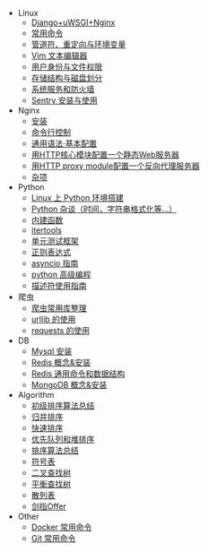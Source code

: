 * Linux
  * [Django+uWSGI+Nginx](linux/Django_uWSGI_Nginx.md)  
  * [常用命令](linux/base_command.md)  
  * [管道符、重定向与环境变量](linux/管道符、重定向与环境变量.md)  
  * [Vim 文本编辑器](linux/Vim文本编辑器.md)  
  * [用户身份与文件权限](linux/用户身份与文件权限.md)  
  * [存储结构与磁盘划分](linux/存储结构与磁盘划分.md)  
  * [系统服务和防火墙](linux/系统服务和防火墙.md)  
  * [Sentry 安装与使用](linux/sentryguide.md)  
* Nginx
  * [安装](nginx/安装.md)
  * [命令行控制](nginx/命令行控制.md)
  * [通用语法·基本配置](nginx/基本配置.md)
  * [用HTTP核心模块配置一个静态Web服务器](nginx/用HTTP核心模块配置一个静态Web服务器.md)
  * [用HTTP proxy module配置一个反向代理服务器](nginx/用HTTP_proxy_module配置一个反向代理服务器.md)
  * [杂项](nginx/杂项.md)
* Python
  * [Linux 上 Python 环境搭建](python/install_python.md)  
  * [Python 杂谈（时间，字符串格式化等...）](python/python杂谈.md)
  * [内建函数](python/内建函数.md)
  * [itertools](python/itertools.md)
  * [单元测试框架](python/单元测试框架.md)
  * [正则表达式](python/python正则表达式.md)
  * [asyncio 指南](python/asynciolearn.md)
  * [python 高级编程](python/python高级编程.md)
  * [描述符使用指南](python/descriptorhowtoguide.md)
* 爬虫
  * [爬虫常用库整理](爬虫/爬虫常用库整理.md)
  * [urllib 的使用](爬虫/baselib.md)
  * [requests 的使用](爬虫/requests.md)
* DB
  * [Mysql 安装](db/install_mysql.md)
  * [Redis 概念&安装](db/redis安装与介绍.md)
  * [Redis 通用命令和数据结构](db/redis通用命令和数据结构.md)
  * [MongoDB 概念&安装](db/mongodb_install.md)
* Algorithm
  * [初级排序算法总结](algorithm/algorithm_2.md)
  * [归并排序](algorithm/algorithm_3.md)
  * [快速排序](algorithm/algorithm_4.md)
  * [优先队列和堆排序](algorithm/algorithm_5.md)
  * [排序算法总结](algorithm/algorithm_6.md)
  * [符号表](algorithm/algorithm_7.md)
  * [二叉查找树](algorithm/algorithm_8.md)
  * [平衡查找树](algorithm/algorithm_9.md)
  * [散列表](algorithm/algorithm_10.md)
  * [剑指Offer](algorithm/剑指Offer.md)
* Other
  * [Docker 常用命令](other/docker常用命令.md)  
  * [Git 常用命令](other/git_command.md)  